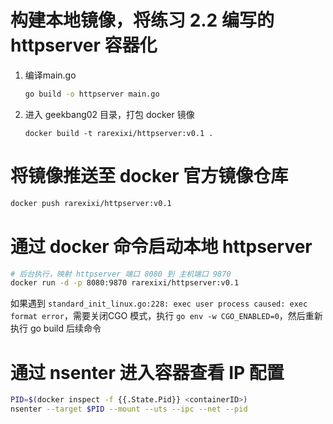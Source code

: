 # 构建本地镜像，将练习 2.2 编写的 httpserver 容器化

1. 编译main.go
   
   ```sh
   go build -o httpserver main.go
   ```

2. 进入 geekbang02 目录，打包 docker 镜像
   
   ```
   docker build -t rarexixi/httpserver:v0.1 .
   ```

# 将镜像推送至 docker 官方镜像仓库

```sh
docker push rarexixi/httpserver:v0.1  
```

# 通过 docker 命令启动本地 httpserver

 ```sh
 # 后台执行，映射 httpserver 端口 8080 到 主机端口 9870
 docker run -d -p 8080:9870 rarexixi/httpserver:v0.1
 ```

 如果遇到 `standard_init_linux.go:228: exec user process caused: exec format error`，需要关闭CGO 模式，执行 `go env -w CGO_ENABLED=0`，然后重新执行 go build 后续命令

# 通过 nsenter 进入容器查看 IP 配置

```sh
PID=$(docker inspect -f {{.State.Pid}} <containerID>)
nsenter --target $PID --mount --uts --ipc --net --pid
```

